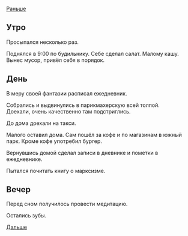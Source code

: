 [Раньше](2020.01.25.md)
## Утро
Просыпался несколько раз.

Поднялся в 9:00 по будильнику. Себе сделал салат. Малому кашу.
Вынес мусор, привёл себя в порядок.
## День
В меру своей фантазии расписал ежедневник.

Собрались и выдвинулись в парикмахерскую всей толпой.  
Доехали, очень качественно там подстриглись.

До дома доехали на такси.

Малого оставил дома. Сам пошёл за кофе и по магазинам в южный парк. Кроме кофе употребил бургер.

Вернувшись домой сделал записи в дневнике и пометки в ежедневнике.

Пытался почитать книгу о марксизме.

## Вечер
Перед сном получилось провести медитацию.

Остались зубы.

[Дальше](2020.01.27.md)